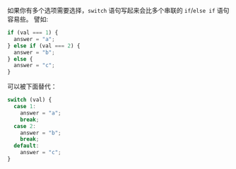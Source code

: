 如果你有多个选项需要选择，`switch` 语句写起来会比多个串联的 `if`/`else if` 语句容易些。 譬如:

```js
if (val === 1) {
  answer = "a";
} else if (val === 2) {
  answer = "b";
} else {
  answer = "c";
}
```

可以被下面替代：

```js
switch (val) {
  case 1:
    answer = "a";
    break;
  case 2:
    answer = "b";
    break;
  default:
    answer = "c";
}
```
